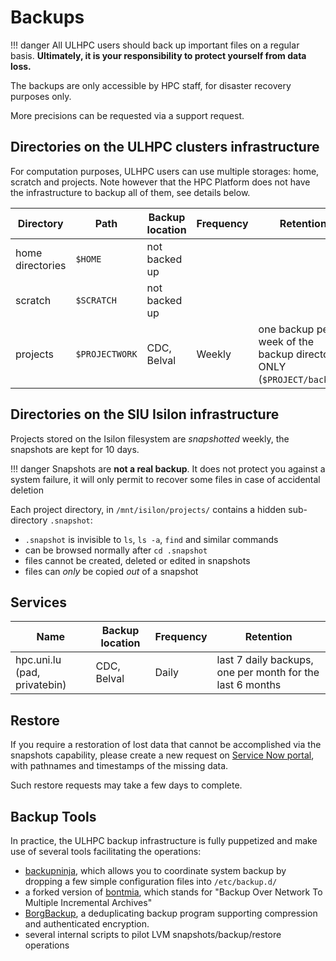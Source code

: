 # Backups

!!! danger
	All ULHPC users should back up important files on
    a regular basis.  **Ultimately, it is your responsibility to
    protect yourself from data loss.**

The backups are only accessible by HPC staff, for disaster recovery purposes only.

More precisions can be requested via a support request.

## Directories on the ULHPC clusters infrastructure

For computation purposes, ULHPC users can use multiple storages: home, scratch and projects. Note however that the HPC Platform does not have the infrastructure to backup all of them, see details below.

| Directory        | Path           | Backup location | Frequency | Retention                                                    |
|------------------|----------------|-----------------|-----------|--------------------------------------------------------------|
| home directories | `$HOME`        | not backed up     |     |
| scratch          | `$SCRATCH`     | not backed up   |           |                                                              |
| projects         | `$PROJECTWORK` | CDC, Belval     | Weekly    | one backup per week of the backup directory ONLY (`$PROJECT/backup/`) |


## Directories on the SIU Isilon infrastructure

Projects stored on the Isilon filesystem are *snapshotted* weekly, the snapshots are kept for 10 days.

!!! danger
    Snapshots are **not a real backup**. It does not protect you against a system failure, it will only permit to recover some files in case of accidental deletion

Each project directory, in `/mnt/isilon/projects/` contains a hidden sub-directory `.snapshot`:

* `.snapshot` is invisible to `ls`, `ls -a`, `find` and similar
  commands
* can be browsed normally after `cd .snapshot`
* files cannot be created, deleted or edited in snapshots
* files can *only* be copied *out* of a snapshot


## Services

| Name                         | Backup location | Frequency | Retention                                                 |
|------------------------------|-----------------|-----------|-----------------------------------------------------------|
| hpc.uni.lu (pad, privatebin) | CDC, Belval     | Daily     | last 7 daily backups, one per month for the last 6 months |


## Restore

If you require a restoration of lost data that cannot be accomplished via the
snapshots capability, please create a new request on [Service Now portal](https://hpc.uni.lu/support),
with pathnames and timestamps of the missing data.

Such restore requests may take a few days to complete.

## Backup Tools

In practice, the ULHPC backup infrastructure is fully puppetized and make use of several tools facilitating the operations:

* [backupninja](https://0xacab.org/riseuplabs/backupninja), which allows you to coordinate system backup by dropping a few simple configuration files into `/etc/backup.d/`
* a forked version of [bontmia](https://github.com/hcartiaux/bontmia), which stands for "Backup Over Network To Multiple Incremental Archives"
* [BorgBackup](https://borgbackup.readthedocs.io/en/stable/), a deduplicating backup program supporting compression and authenticated encryption.
* several internal scripts to pilot LVM snapshots/backup/restore operations
